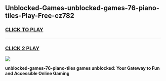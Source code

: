 
## Unblocked-Games-unblocked-games-76-piano-tiles-Play-Free-cz782
<h3>
<a href="https://premium76.site?title=unblocked-games-76-piano-tiles&ref=18A">CLICK TO PLAY</a></h3>
<hr>

<h3>
<a href="https://premium76.site?title=unblocked-games-76-piano-tiles&ref=18A">CLICK 2 PLAY</a>
  
</h3>

<a href="https://premium76.site?title=unblocked-games-76-piano-tiles&ref=18A"><img src="https://clearcache.store/games.png"></a>


**unblocked-games-76-piano-tiles games unblocked: Your Gateway to Fun and Accessible Online Gaming**
